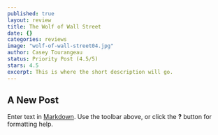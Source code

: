 ```yaml
---
published: true
layout: review
title: The Wolf of Wall Street
date: {}
categories: reviews
image: "wolf-of-wall-street04.jpg"
author: Casey Tourangeau
status: Priority Post (4.5/5)
stars: 4.5
excerpt: This is where the short description will go.
---
```


## A New Post

Enter text in [Markdown](http://daringfireball.net/projects/markdown/). Use the toolbar above, or click the **?** button for formatting help.
